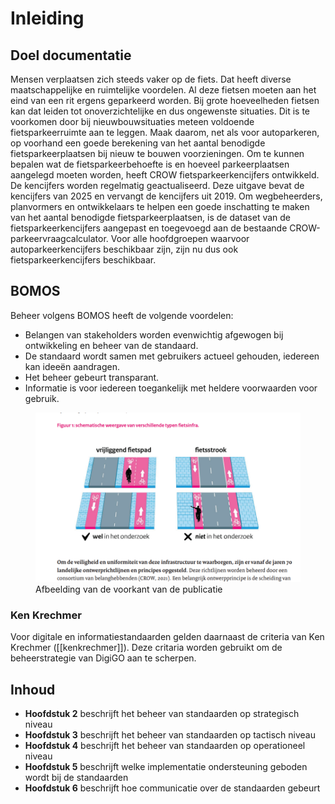# Inleiding

## Doel documentatie
Mensen verplaatsen zich steeds vaker op de fiets. Dat heeft diverse maatschappelijke en ruimtelijke
voordelen. Al deze fietsen moeten aan het eind van een rit ergens geparkeerd worden. Bij grote hoeveelheden
fietsen kan dat leiden tot onoverzichtelijke en dus ongewenste situaties. Dit is te voorkomen door
bij nieuwbouwsituaties meteen voldoende fietsparkeerruimte aan te leggen. Maak daarom, net als voor
autoparkeren, op voorhand een goede berekening van het aantal benodigde fietsparkeerplaatsen bij nieuw
te bouwen voorzieningen.
Om te kunnen bepalen wat de fietsparkeerbehoefte is en hoeveel parkeerplaatsen aangelegd moeten
worden, heeft CROW fietsparkeerkencijfers ontwikkeld. De kencijfers worden regelmatig geactualiseerd.
Deze uitgave bevat de kencijfers van 2025 en vervangt de kencijfers uit 2019.
Om wegbeheerders, planvormers en ontwikkelaars te helpen een goede inschatting te maken van het
aantal benodigde fietsparkeerplaatsen, is de dataset van de fietsparkeerkencijfers aangepast en toegevoegd
aan de bestaande CROW-parkeervraagcalculator. Voor alle hoofdgroepen waarvoor autoparkeerkencijfers
beschikbaar zijn, zijn nu dus ook fietsparkeerkencijfers beschikbaar.

## BOMOS
Beheer volgens BOMOS heeft de volgende voordelen:

* Belangen van stakeholders worden evenwichtig afgewogen bij ontwikkeling en beheer van de standaard.
* De standaard wordt samen met gebruikers actueel gehouden, iedereen kan ideeën aandragen.
* Het beheer gebeurt transparant.
* Informatie is voor iedereen toegankelijk met heldere voorwaarden voor gebruik.

<figure id="figure">
  <img src="../images/test.png" alt="Afbeelding van de voorkant van de publicatie" />
  <figcaption>Afbeelding van de voorkant van de publicatie</figcaption>
</figure>

### Ken Krechmer
Voor digitale en informatiestandaarden gelden daarnaast de criteria van Ken Krechmer ([[kenkrechmer]]). Deze critaria worden gebruikt om de beheerstrategie van DigiGO aan te scherpen.




## Inhoud

* **Hoofdstuk 2** beschrijft het beheer van standaarden op strategisch niveau
* **Hoofdstuk 3** beschrijft het beheer van standaarden op tactisch niveau
* **Hoofdstuk 4** beschrijft het beheer van standaarden op operationeel niveau
* **Hoofdstuk 5** beschrijft welke implementatie ondersteuning geboden wordt bij de standaarden 
* **Hoofdstuk 6** beschrijft hoe communicatie over de standaarden gebeurt
